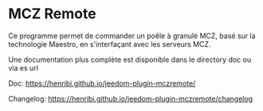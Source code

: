 # MCZ Remote

Ce programme permet de commander un poêle à granulé MCZ, basé sur la technologie Maestro, en s'interfaçant avec les serveurs MCZ.

Une documentation plus complète est disponible dans le directory doc ou via es url

Doc: https://henribi.github.io/jeedom-plugin-mczremote/

Changelog: https://henribi.github.io/jeedom-plugin-mczremote/changelog